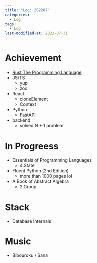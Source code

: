 ```yaml
---
title: "Log: 202207"
categories:
  - Log
tags:
  - Log
last-modified-at: 2022-07-31
---
```


# Achievement

- [Rust The Programming Language](https://doc.rust-lang.org/book/title-page.html)
- JS/TS
  - yup
  - zod
- React
  - cloneElement
  - Context
- Python
  - FastAPI
- backend
  - solved N + 1 problem

# In Progreess

- Essentials of Programming Languages
  - 4.State
- Fluent Python (2nd Edition)
  - more than 1000 pages lol
- A Book of Abstract Algebra
  - 2.Group

# Stack

- Database Internals

# Music

- Bibouroku / Sana
